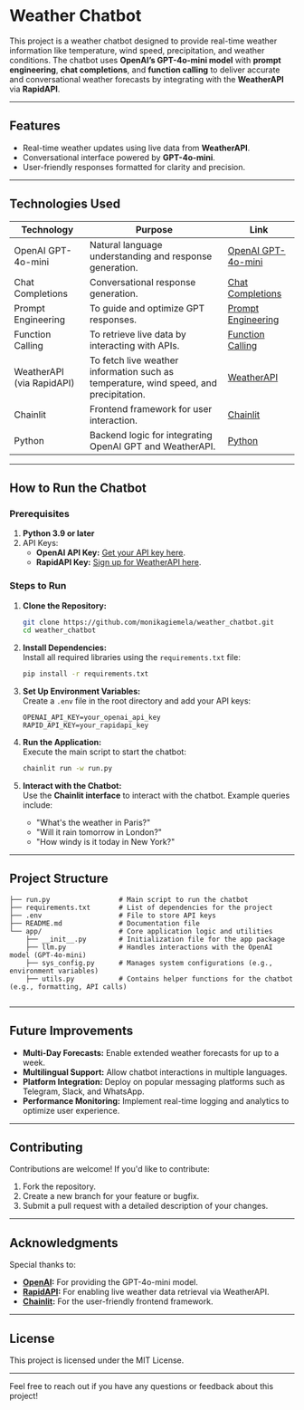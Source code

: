 # Weather Chatbot  

This project is a weather chatbot designed to provide real-time weather information like temperature, wind speed, precipitation, and weather conditions. The chatbot uses **OpenAI’s GPT-4o-mini model** with **prompt engineering**, **chat completions**, and **function calling** to deliver accurate and conversational weather forecasts by integrating with the **WeatherAPI** via **RapidAPI**.  

---

## **Features**  
- Real-time weather updates using live data from **WeatherAPI**.  
- Conversational interface powered by **GPT-4o-mini**.  
- User-friendly responses formatted for clarity and precision.  

---

## **Technologies Used**  

| **Technology**       | **Purpose**                                                                                               | **Link**                                                                                 |  
|-----------------------|-----------------------------------------------------------------------------------------------------------|-----------------------------------------------------------------------------------------|  
| OpenAI GPT-4o-mini    | Natural language understanding and response generation.                                                  | [OpenAI GPT-4o-mini](https://platform.openai.com/docs/models#gpt-4o-mini)               |  
| Chat Completions      | Conversational response generation.                                                                      | [Chat Completions](https://platform.openai.com/docs/api-reference/chat/create)          |  
| Prompt Engineering    | To guide and optimize GPT responses.                                                                     | [Prompt Engineering](https://platform.openai.com/docs/guides/prompt-engineering)        |  
| Function Calling      | To retrieve live data by interacting with APIs.                                                          | [Function Calling](https://platform.openai.com/docs/guides/function-calling)            |  
| WeatherAPI (via RapidAPI) | To fetch live weather information such as temperature, wind speed, and precipitation.                 | [WeatherAPI](https://rapidapi.com/weatherapi/api/weatherapi-com/)                       |  
| Chainlit              | Frontend framework for user interaction.                                                                 | [Chainlit](https://docs.chainlit.io/get-started/overview)                               |  
| Python                | Backend logic for integrating OpenAI GPT and WeatherAPI.                                                 | [Python](https://www.python.org/)                                                      |  

---

## **How to Run the Chatbot**  

### **Prerequisites**  
1. **Python 3.9 or later**  
2. API Keys:  
   - **OpenAI API Key:** [Get your API key here](https://platform.openai.com/signup/).  
   - **RapidAPI Key:** [Sign up for WeatherAPI here](https://rapidapi.com/weatherapi/api/weatherapi-com/).  

### **Steps to Run**  

1. **Clone the Repository:**  
   ```bash  
   git clone https://github.com/monikagiemela/weather_chatbot.git 
   cd weather_chatbot  
   ```  

2. **Install Dependencies:**  
   Install all required libraries using the `requirements.txt` file:  
   ```bash  
   pip install -r requirements.txt  
   ```  

3. **Set Up Environment Variables:**  
   Create a `.env` file in the root directory and add your API keys:  
   ```env  
   OPENAI_API_KEY=your_openai_api_key  
   RAPID_API_KEY=your_rapidapi_key  
   ```  

4. **Run the Application:**  
   Execute the main script to start the chatbot:  
   ```bash  
   chainlit run -w run.py  
   ```  

5. **Interact with the Chatbot:**  
   Use the **Chainlit interface** to interact with the chatbot. Example queries include:  
   - "What's the weather in Paris?"  
   - "Will it rain tomorrow in London?"  
   - "How windy is it today in New York?"  

---

## **Project Structure**  
```plaintext  
├── run.py                 # Main script to run the chatbot  
├── requirements.txt       # List of dependencies for the project  
├── .env                   # File to store API keys  
├── README.md              # Documentation file  
└── app/                   # Core application logic and utilities  
    ├── __init__.py        # Initialization file for the app package  
    ├── llm.py             # Handles interactions with the OpenAI model (GPT-4o-mini)  
    ├── sys_config.py      # Manages system configurations (e.g., environment variables)  
    ├── utils.py           # Contains helper functions for the chatbot (e.g., formatting, API calls)  


```  

---

## **Future Improvements**  
- **Multi-Day Forecasts:** Enable extended weather forecasts for up to a week.  
- **Multilingual Support:** Allow chatbot interactions in multiple languages.  
- **Platform Integration:** Deploy on popular messaging platforms such as Telegram, Slack, and WhatsApp.  
- **Performance Monitoring:** Implement real-time logging and analytics to optimize user experience.  

---

## **Contributing**  
Contributions are welcome! If you'd like to contribute:  
1. Fork the repository.  
2. Create a new branch for your feature or bugfix.  
3. Submit a pull request with a detailed description of your changes.  

---

## **Acknowledgments**  
Special thanks to:  
- **[OpenAI](https://openai.com):** For providing the GPT-4o-mini model.  
- **[RapidAPI](https://rapidapi.com):** For enabling live weather data retrieval via WeatherAPI.  
- **[Chainlit](https://docs.chainlit.io/):** For the user-friendly frontend framework.  

---

## **License**  
This project is licensed under the MIT License.  

---

Feel free to reach out if you have any questions or feedback about this project!  
